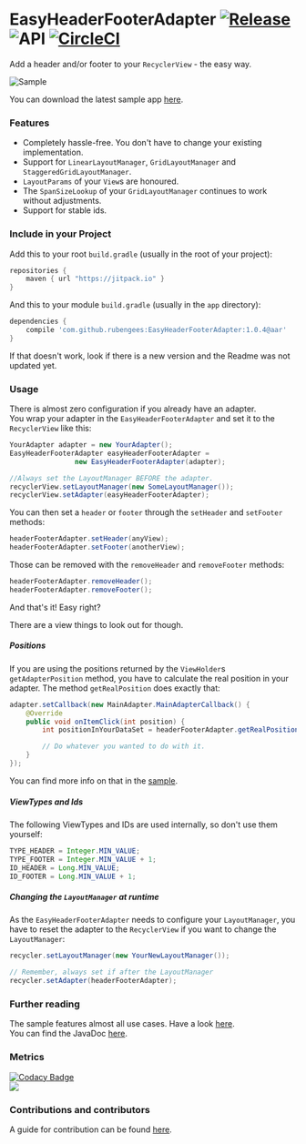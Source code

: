 # EasyHeaderFooterAdapter [![Release](https://jitpack.io/v/rubengees/EasyHeaderFooterAdapter.svg)](https://jitpack.io/#rubengees/EasyHeaderFooterAdapter) ![API](https://img.shields.io/badge/API-9%2B-blue.svg) [![CircleCI](https://circleci.com/gh/rubengees/EasyHeaderFooterAdapter.svg?style=shield)](https://circleci.com/gh/rubengees/EasyHeaderFooterAdapter)

Add a header and/or footer to your `RecyclerView` - the easy way.

![Sample](art/sample.gif)

You can download the latest sample app [here](https://github.com/rubengees/EasyHeaderFooterAdapter/releases/download/1.0.4/sample-release.apk).

### Features

- Completely hassle-free. You don't have to change your existing implementation.
- Support for `LinearLayoutManager`, `GridLayoutManager` and `StaggeredGridLayoutManager`.
- `LayoutParams` of your `View`s are honoured.
- The `SpanSizeLookup` of your `GridLayoutManager` continues to work without adjustments.
- Support for stable ids.

### Include in your Project

Add this to your root `build.gradle` (usually in the root of your project):

```groovy
repositories {
    maven { url "https://jitpack.io" }
}
```

And this to your module `build.gradle` (usually in the `app` directory):

```groovy
dependencies {
    compile 'com.github.rubengees:EasyHeaderFooterAdapter:1.0.4@aar'
}
```

If that doesn't work, look if there is a new version and the Readme was not updated yet.

### Usage

There is almost zero configuration if you already have an adapter.  
You wrap your adapter in the `EasyHeaderFooterAdapter` and set it to the `RecyclerView` like this:

```java
YourAdapter adapter = new YourAdapter();
EasyHeaderFooterAdapter easyHeaderFooterAdapter = 
                new EasyHeaderFooterAdapter(adapter);

//Always set the LayoutManager BEFORE the adapter.
recyclerView.setLayoutManager(new SomeLayoutManager());
recyclerView.setAdapter(easyHeaderFooterAdapter);
```

You can then set a `header` or `footer` through the `setHeader` and `setFooter` methods:

```java
headerFooterAdapter.setHeader(anyView);
headerFooterAdapter.setFooter(anotherView);
```

Those can be removed with the `removeHeader` and `removeFooter` methods:

```java
headerFooterAdapter.removeHeader();
headerFooterAdapter.removeFooter();
```

And that's it! Easy right?

There are a view things to look out for though.

##### Positions

If you are using the positions returned by the `ViewHolder`s `getAdapterPosition` method, you have to calculate the real position in your adapter. The method `getRealPosition` does exactly that:

```java
adapter.setCallback(new MainAdapter.MainAdapterCallback() {
    @Override
    public void onItemClick(int position) {
        int positionInYourDataSet = headerFooterAdapter.getRealPosition(position);

        // Do whatever you wanted to do with it.
    }
});
```

You can find more info on that in the [sample](sample/src/main/java/com/rubengees/easyheaderfooteradaptersample/MainActivity.java#L58).

##### ViewTypes and Ids

The following ViewTypes and IDs are used internally, so don't use them yourself:

```java
TYPE_HEADER = Integer.MIN_VALUE;
TYPE_FOOTER = Integer.MIN_VALUE + 1;
ID_HEADER = Long.MIN_VALUE;
ID_FOOTER = Long.MIN_VALUE + 1;
```

##### Changing the `LayoutManager` at runtime

As the `EasyHeaderFooterAdapter` needs to configure your `LayoutManager`, you have to reset the adapter to the `RecyclerView` if you want to change the `LayoutManager`:

```java
recycler.setLayoutManager(new YourNewLayoutManager());

// Remember, always set if after the LayoutManager
recycler.setAdapter(headerFooterAdapter);
```

### Further reading

The sample features almost all use cases. Have a look [here](sample/src/main/java/com/rubengees/easyheaderfooteradaptersample).  
You can find the JavaDoc [here](https://jitpack.io/com/github/rubengees/EasyHeaderFooterAdapter/1.0.4/javadoc/).

### Metrics

[![Codacy Badge](https://api.codacy.com/project/badge/Grade/f4d420e243c145c88ceac22b86f819eb)](https://www.codacy.com/app/geesruben/EasyHeaderFooterAdapter?utm_source=github.com&amp;utm_medium=referral&amp;utm_content=rubengees/EasyHeaderFooterAdapter&amp;utm_campaign=Badge_Grade)  
<a href="http://www.methodscount.com/?lib=com.github.rubengees%3AEasyHeaderFooterAdapter%3A%2B"><img src="https://img.shields.io/badge/Methods and size-core: 73 | deps: 9347 | 8 KB-e91e63.svg"/></a>

### Contributions and contributors

A guide for contribution can be found [here](.github/CONTRIBUTING.md).
